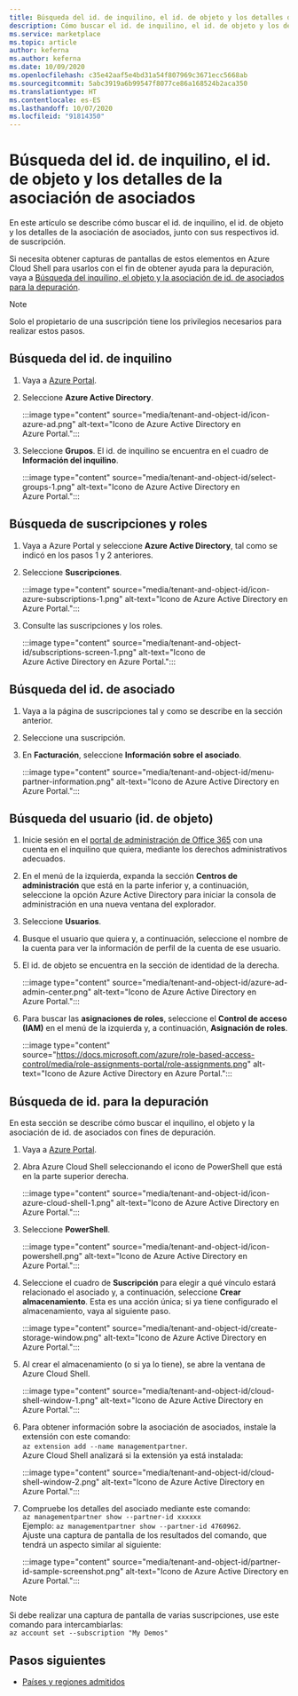 ```yaml
---
title: Búsqueda del id. de inquilino, el id. de objeto y los detalles de la asociación de asociados en Azure Marketplace
description: Cómo buscar el id. de inquilino, el id. de objeto y los detalles de la asociación de asociados de un id. de suscripción en Azure Marketplace.
ms.service: marketplace
ms.topic: article
author: keferna
ms.author: keferna
ms.date: 10/09/2020
ms.openlocfilehash: c35e42aaf5e4bd31a54f807969c3671ecc5668ab
ms.sourcegitcommit: 5abc3919a6b99547f8077ce86a168524b2aca350
ms.translationtype: HT
ms.contentlocale: es-ES
ms.lasthandoff: 10/07/2020
ms.locfileid: "91814350"
---
```

# <a name="find-tenant-id-object-id-and-partner-association-details"></a>Búsqueda del id. de inquilino, el id. de objeto y los detalles de la asociación de asociados

En este artículo se describe cómo buscar el id. de inquilino, el id. de objeto y los detalles de la asociación de asociados, junto con sus respectivos id. de suscripción.

Si necesita obtener capturas de pantallas de estos elementos en Azure Cloud Shell para usarlos con el fin de obtener ayuda para la depuración, vaya a [Búsqueda del inquilino, el objeto y la asociación de id. de asociados para la depuración](#find-ids-for-debugging).

>[!Note]
> Solo el propietario de una suscripción tiene los privilegios necesarios para realizar estos pasos.

## <a name="find-tenant-id"></a>Búsqueda del id. de inquilino

1. Vaya a [Azure Portal](https://ms.portal.azure.com/).
2. Seleccione **Azure Active Directory**.

    :::image type="content" source="media/tenant-and-object-id/icon-azure-ad.png" alt-text="Icono de Azure Active Directory en Azure Portal.":::

3. Seleccione **Grupos**. El id. de inquilino se encuentra en el cuadro de **Información del inquilino**.

    :::image type="content" source="media/tenant-and-object-id/select-groups-1.png" alt-text="Icono de Azure Active Directory en Azure Portal.":::

## <a name="find-subscriptions-and-roles"></a>Búsqueda de suscripciones y roles

1. Vaya a Azure Portal y seleccione **Azure Active Directory**, tal como se indicó en los pasos 1 y 2 anteriores.
2. Seleccione **Suscripciones**.

    :::image type="content" source="media/tenant-and-object-id/icon-azure-subscriptions-1.png" alt-text="Icono de Azure Active Directory en Azure Portal.":::

3. Consulte las suscripciones y los roles.

    :::image type="content" source="media/tenant-and-object-id/subscriptions-screen-1.png" alt-text="Icono de Azure Active Directory en Azure Portal.":::

## <a name="find-partner-id"></a>Búsqueda del id. de asociado

1. Vaya a la página de suscripciones tal y como se describe en la sección anterior.
2. Seleccione una suscripción.
3. En **Facturación**, seleccione **Información sobre el asociado**.

    :::image type="content" source="media/tenant-and-object-id/menu-partner-information.png" alt-text="Icono de Azure Active Directory en Azure Portal.":::

## <a name="find-user-object-id"></a>Búsqueda del usuario (id. de objeto)

1. Inicie sesión en el [portal de administración de Office 365](https://portal.office.com/adminportal/home) con una cuenta en el inquilino que quiera, mediante los derechos administrativos adecuados.
2. En el menú de la izquierda, expanda la sección **Centros de administración** que está en la parte inferior y, a continuación, seleccione la opción Azure Active Directory para iniciar la consola de administración en una nueva ventana del explorador.
3. Seleccione **Usuarios**.
4. Busque el usuario que quiera y, a continuación, seleccione el nombre de la cuenta para ver la información de perfil de la cuenta de ese usuario.
5. El id. de objeto se encuentra en la sección de identidad de la derecha.

    :::image type="content" source="media/tenant-and-object-id/azure-ad-admin-center.png" alt-text="Icono de Azure Active Directory en Azure Portal.":::

6. Para buscar las **asignaciones de roles**, seleccione el **Control de acceso (IAM)** en el menú de la izquierda y, a continuación, **Asignación de roles**.

    :::image type="content" source="https://docs.microsoft.com/azure/role-based-access-control/media/role-assignments-portal/role-assignments.png" alt-text="Icono de Azure Active Directory en Azure Portal.":::

## <a name="find-ids-for-debugging"></a>Búsqueda de id. para la depuración

En esta sección se describe cómo buscar el inquilino, el objeto y la asociación de id. de asociados con fines de depuración.

1. Vaya a [Azure Portal](https://ms.portal.azure.com/).
2. Abra Azure Cloud Shell seleccionando el icono de PowerShell que está en la parte superior derecha.

    :::image type="content" source="media/tenant-and-object-id/icon-azure-cloud-shell-1.png" alt-text="Icono de Azure Active Directory en Azure Portal.":::

3. Seleccione **PowerShell**.

    :::image type="content" source="media/tenant-and-object-id/icon-powershell.png" alt-text="Icono de Azure Active Directory en Azure Portal.":::

4. Seleccione el cuadro de **Suscripción** para elegir a qué vínculo estará relacionado el asociado y, a continuación, seleccione **Crear almacenamiento**. Esta es una acción única; si ya tiene configurado el almacenamiento, vaya al siguiente paso.

    :::image type="content" source="media/tenant-and-object-id/create-storage-window.png" alt-text="Icono de Azure Active Directory en Azure Portal.":::

5. Al crear el almacenamiento (o si ya lo tiene), se abre la ventana de Azure Cloud Shell.

    :::image type="content" source="media/tenant-and-object-id/cloud-shell-window-1.png" alt-text="Icono de Azure Active Directory en Azure Portal.":::

6. Para obtener información sobre la asociación de asociados, instale la extensión con este comando:<br>`az extension add --name managementpartner`.<br>Azure Cloud Shell analizará si la extensión ya está instalada:

    :::image type="content" source="media/tenant-and-object-id/cloud-shell-window-2.png" alt-text="Icono de Azure Active Directory en Azure Portal.":::

7. Compruebe los detalles del asociado mediante este comando:<br>`az managementpartner show --partner-id xxxxxx`<br>Ejemplo: `az managementpartner show --partner-id 4760962`.<br>Ajuste una captura de pantalla de los resultados del comando, que tendrá un aspecto similar al siguiente:

    :::image type="content" source="media/tenant-and-object-id/partner-id-sample-screenshot.png" alt-text="Icono de Azure Active Directory en Azure Portal.":::

>[!NOTE]
>Si debe realizar una captura de pantalla de varias suscripciones, use este comando para intercambiarlas:<br>`az account set --subscription "My Demos"`

## <a name="next-steps"></a>Pasos siguientes

- [Países y regiones admitidos](sell-from-countries.md)